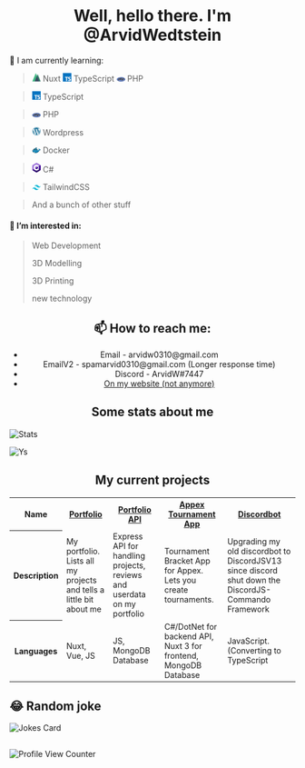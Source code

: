 
<h1 align="center">Well, hello there. I'm @ArvidWedtstein</h1>

🌱 I am currently learning:

<blockquote>
<img width="15"src="icons/nuxt.png" /> Nuxt
<img width="15"src="icons/typescript.png" /> TypeScript
<img width="15"src="icons/php.png" /> PHP
</blockquote>
<blockquote><img width="15"src="icons/typescript.png" /> TypeScript</blockquote>
<blockquote><img width="15"src="icons/php.png" /> PHP</blockquote>
<blockquote><img width="15"src="icons/wordpress.png" /> Wordpress</blockquote>
<blockquote><img width="15"src="icons/docker.png" /> Docker</blockquote>
<blockquote><img width="15"src="icons/csharp.png" /> C#</blockquote>
<blockquote><img width="15"src="icons/tailwind.png" /> TailwindCSS</blockquote>
<blockquote>And a bunch of other stuff</blockquote>




#### 👀 I’m interested in:
> Web Development
> 
> 3D Modelling
> 
> 3D Printing
>
> new technology

<h2 align="center">📫 How to reach me: </h6>
<ul align="center">
  <li align="center">Email - arvidw0310@gmail.com</li>
  <li align="center">EmailV2 - spamarvid0310@gmail.com (Longer response time)</li>
  <li align="center">Discord - ArvidW#7447</li>
  <li align="center"><a href="https://nuxtarvidw.netlify.app">On my website (not anymore)</a></li>
</ul>



<h2 align="center">Some stats about me</h2>

![Stats](https://github-readme-stats.vercel.app/api?username=ArvidWedtstein&show_icons=true&count_private=true&theme=dark)

![Ys](https://github-readme-stats.vercel.app/api/top-langs/?username=arvidwedtstein&theme=dark)


<h2 align="center">My current projects</h2>

<table align="center">
  <tr>
    <th>Name</th>
    <th><a href="https://github.com/ArvidWedtstein/Nuxt-Website">Portfolio</a></th>
    <th><a href="https://github.com/ArvidWedtstein/Website-API">Portfolio API</a></th>
    <th><a href="https://github.com/appex/appex-tournaments">Appex Tournament App</a></th>
    <th><a href="https://github.com/ArvidWedtstein/DiscordbotV13">Discordbot</a></th>
  </tr>
  <tr>
    <th>Description</th>
    <td>My portfolio. Lists all my projects and tells a little bit about me</td>
    <td>Express API for handling projects, reviews and userdata on my portfolio</td>
    <td>Tournament Bracket App for Appex. Lets you create tournaments.</td>
    <td>Upgrading my old discordbot to DiscordJSV13 since discord shut down the DiscordJS-Commando Framework</td>
  </tr>
  <tr>
    <th>Languages</th>
    <td>Nuxt, Vue, JS</td>
    <td>JS, MongoDB Database</td>
    <td>C#/DotNet for backend API, Nuxt 3 for frontend, MongoDB Database</td>
    <td>JavaScript. (Converting to TypeScript</td>
  </tr>
</table>


## 😂 Random joke
![Jokes Card](https://readme-jokes.vercel.app/api)
##
![Profile View Counter](https://komarev.com/ghpvc/?username=arvidwedtstein)

